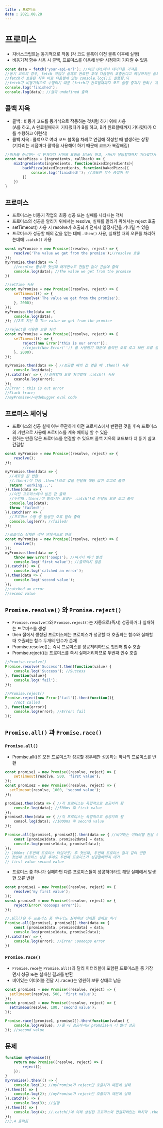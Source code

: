 ```yaml
---
title : 프로미스  
date : 2021.08.28
---
```


# 프로미스
* 자바스크립트는 동기적으로 작동 (각 코드 블록이 이전 블록 이후에 실행)
* 비동기적 함수 사용 시 콜백, 프로미스를 이용해 반환 시점까지 기다릴 수 있음
```js
const data = fetch('your-api-url'); //어떤 URL에서 데이터를 가져옴
//동기 코드의 경우, fetch 작업이 실제로 완료된 후에 다음행이 호출된다고 예상하지만 실제로는
//fetch가 호출된 직후 바로 다음행에 있는 console.log()도 실행됨.되
//fetch가 비동기적으로 수행되기 떄문 (fetch가 완료될때까지 코드 실행 중지가 안리ㅏ 계속해서 다음행 실행)
console.log('finished');
console.log(data); //결국 undefined 출력
```

## 콜백 지옥
* 콜백 : 비동기 코드를 동기식으로 작동하는 것처럼 하기 위해 사용  
  (A를 하고, A 완료될때까지 기다렸다가 B를 하고, B가 완료될때까지 기다렸다가 C를 수행하고 이런식)
* 콜백 지옥 : 콜백으로 여러 코드 블록을 차례로 연결해 작성할 때 발생하는 상황  
  (기다리는 시점마다 콜백을 사용해야 하기 때문에 코드가 복잡해짐)
```js
//피자를 준비하는 각 단계마다 서버에 요청을 보내야 하고, 서버가 응답할때까지 기다렸다가 다음 단계를 수행해야하는 비동기적 상황
const makePizza = (ingredients, callback) => { 
    mixIngredients(ingredients, function(mixedIngredients){
        backPizza(mixedIngredients, function(bakedPizza){
            console.log('finished!'); //과도한 함수 중첩이 됨
        })
    })
}
```

## 프로미스
* 프로미스는 비동기 작업의 최종 성공 또는 실패를 나타내는 객체
* 프로미스의 성공을 알리기 위해서는 resolve, 실패를 알리기 위해서는 reject 호출
* setTimeout() 사용 시 resolve가 호출되기 전까지 일정시간을 기다릴 수 있음
* 프로미스가 성공할 때의 값을 얻는 데에 `.then()` 사용, 실패할 때의 오류를 처리하는데에 `.catch()` 사용
```js
const myPromise = new Promise((resolve, reject) => {
    resolve('The value we get from the promise');//resolve 호출
});
myPromise.then(data => {
    //resolve 함수의 첫번째 매개변수로 전달된 값이 콘솔에 출력
    console.log(data); //The value we get from the promise
})

//setTime 사용
const myPromise = new Promise((resolve, reject) => {
    setTimeout(() => {
        resolve('The value we get from the promise');
    }, 2000);
});
myPromise.the(data => {
    console.log(data);
}); //2초 지난 후 The value we get from the promise

//reject를 이용한 오류 처리
const myPromise = new Promise((resolve, reject) => {
    setTimeout(() => {
        reject(new Error('this is our error')); 
        //reject(New Error('')) 를 사용했기 때문에 출력된 오류 로그 보면 오류 발생 위치 알 수 있음
    }, 2000);
});

myPromise.then(data => { //성공할 때의 값 얻을 때 .then() 사용
    console.log(data);
}).catch(err => { //실패할때 오류 처리할때 .catch() 사용
    cosnole.log(error);
});
//Error : this is out error
//Stack trace;
//myPromise</<@debugger eval code
```


## 프로미스 체이닝
* 프로미스의 성공 실패 여부 무관하게 이전 프로미스에서 반환된 것을 후속 프로미스의 기반으로 사용해 프로미스를 계속 체이닝 할 수 있음
* 원하는 만큼 많은 프로미스를 연결할 수 있으며 콜백 지옥의 코드보다 더 읽기 쉽고 간결함
```js
const myPromise = new Promise((resolve, reject) => {
    resolve();
});

myPromise.then(data => {
  //새로운 값 반환 
  //.then()이 다음 .then()으로 값을 전달해 해당 값이 로그로 출력
  return 'working...';
}).then(data => {
  //이전 프로미스에서 받은 값 출력
  //두번째 .then()이 발생시킨 오류는 .catch()로 전달되 오류 로그 출력
  console.log(data);
  throw 'failed!';
}).catch(err => {
  //프로미스 수행 중 발생한 오류 받아 출력
  console.log(err); //failed!
});

//프로미스 실패한 경우 연쇄적으로 연결
const myPromise = new Promise((resolve, reject) => {
    resolve();
});
myPromise.then(data => {
    throw new Error('ooops'); //여기서 에러 발생
    console.log('first value'); //출력되지 않음
}).catch(() => {
    console.log('catched an error');
}).then(data => {
    console.log('second value');
});
//catched an error
//second value
```


## `Promise.resolve()` 와 `Promise.reject()`
* `Promise.resolve()`와 `Promise.reject()`는 자동으로(즉시) 성공하거나 실패하는 프로미스를 생성
* then 절에서 생성된 프로미스에는 프로미스가 성공할 때 호출되는 함수와 실패할 때 호출되는 함수 두개의 인수가 존재
* Promise.resolve()는 즉시 프로미스를 성공처리하므로 첫번째 함수 호출
* Promise.reject()는 프로미스를 즉시 실패처리하므로 두번째 인수 호출
```js
//Promise.resolve()
Promise.resolve('Success').then(function(value) {
    console.log('Success'); //Success
}, function(value){
    console.log('fail');
});

//Promise.reject()
Promise.reject(new Error('fail')).then(function(){
    //not called
}, function(error){
    console.log(error); //Error: fail
});
```


## `Promise.all()` 과 `Promise.race()`
### `Promise.all()`
* Promise.all()은 모든 프로미스가 성공할 경우에만 성공하는 하나의 프로미스를 반환
```js
const promise1 = new Promise((resolve, reject) => {
    setTimeout(resolve, 500, 'first value');
});
const promise2 = new Promise((resolve, reject) => {
  setTimeout(resolve, 1000, 'second value');
});

promise1.then(data => { //각 프로미스는 독립적으로 성공처리 됨
    console.log(data); //500ms 후 first value
});
promise2.then(data => { //각 프로미스는 독립적으로 성공처리 됨
    consol.log(data); //1000ms 후 second value 
});

Promise.all([promise1, promise2]).then(data => { //비어있는 이터러블 전달 시 이미 성공 처리된 프로미스 반환
    const [promise1data, promise2data] = data;
    console.log(promise1data, promise2data);
});
// 1000ms (두번째 프로미스 타임아웃) 후 첫번째, 두번째 프로미스 결과 같이 반환
// 첫번째 프로미스 성공 후에도 두번째 프로미스가 성공할때까지 대기
// first value second value
```
* 프로미스 중 하나가 실패하면 다른 프로미스들이 성공하더라도 해당 실패에서 발생한 오류 반환
```js
const promise1 = new Promise((resolve, reject) => {
    resolve('my first value');
});
const promise2 = new Promise((resolve, reject) => {
    reject(Error('ooooops error'));
});

//.all()은 두 프로미스 중 하나라도 실패하면 전체를 실패로 처리
Promise.all([promise1, promise2]).then(data => {
    const [promise1data, promise2data] = data;
    console.log(promise1data, promise2data);
}).catch(err => {
    console.log(error); //Error :ooooops error
})
```

### `Promise.race()`
* `Promise.rece`는 `Promise.all()`과 달리 이터러블에 포함된 프로미스들 중 가장 먼저 성공 또는 실패한 결과를 반환
* 비어있는 이터러블 전달 시 .race()는 영원히 보류 상태로 남음
```js
const promise1 = new Promise((resolve, reject) => {
  setTimeout(resolve, 500, 'first value');
});
const promise2 = new Promise((resolve, reject) => {
  setTimeou(resolve, 100, 'second value');
});

Promise.race([promise1, promise2]).then(function(value) {
    console.log(value); //둘 다 성공하지만 promsise가 더 빨리 성공
}); //second value
```


## 문제
```js
function myPromise(){
    return new Promise((resolve, reject) => {
        reject();
    });
}
myPromise().then(() => {
    console.log(1); //myPromise가 reject만 호출하기 때문에 실패
}).then(() => {
    console.log(2); //myPromise가 reject만 호출하기 때문에 실패
}).catch(() => {
    console.log(3); //실행
}).then(() => {
    console.log(4); //.catch()에 의해 생성된 프로미스와 연결되어있는 마지막 .then()은 .catch()가 완료되면 호출되므로 호출됨
});
//3.4 출력됨
```
